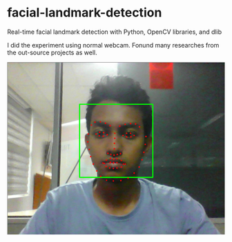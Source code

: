# facial-landmark-detection
Real-time facial landmark detection with Python, OpenCV libraries, and dlib

I did the experiment using normal webcam. Fonund many researches from the out-source projects as well.

![Output](https://github.com/vindula-ya/facial-landmark-detection/blob/master/Output/landmark.PNG)

